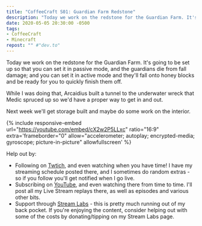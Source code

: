 ```yaml
---
title: "CoffeeCraft S01: Guardian Farm Redstone"
description: "Today we work on the redstone for the Guardian Farm. It's going to be set up so that you can set it in passive mode, and the guardians die from fall damage; and you can set it in active mode and they'll fall onto honey blocks and be ready for you to quickly finish them off."
date: 2020-05-05 20:30:00 -0500
tags:
- CoffeeCraft
- Minecraft
repost: "" #"dev.to"
---
```


Today we work on the redstone for the Guardian Farm. It's going to be set up so that you can set it in passive mode, and the guardians die from fall damage; and you can set it in active mode and they'll fall onto honey blocks and be ready for you to quickly finish them off.

While I was doing that, Arcaidius built a tunnel to the underwater wreck that Medic spruced up so we'd have a proper way to get in and out.

Next week we'll get storage built and maybe do some work on the interior.
<!--more-->

{% include responsive-embed url="https://youtube.com/embed/cX2w2P5LLxc" ratio="16:9" extra='frameborder="0" allow="accelerometer; autoplay; encrypted-media; gyroscope; picture-in-picture" allowfullscreen' %}

Help out by:
 * Following on [Twtich](https://twitch.tv/AnonJr_Live), and even watching when you have time! I have my streaming schedule posted there, and I sometimes do random extras - so if you follow you'll get notified when I go live.
 * Subscribing on [YouTube](http://www.youtube.com/channel/UCXafqhKHbkSUIrq0LAuu0tw), and even watching there from time to time. I'll post all my Live Stream replays there, as well as episodes and various other bits.
 * Support through [Stream Labs](https://streamlabs.com/anonjr_live) - this is pretty much running out of my back pocket. If you're enjoying the content, consider helping out with some of the costs by donating/tipping on my Stream Labs page.